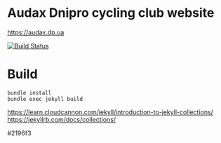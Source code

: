 # Audax Dnipro cycling club website
https://audax.dp.ua

[![Build Status](https://travis-ci.org/s-chizhik/audax.dp.ua.svg?branch=master)](https://travis-ci.org/s-chizhik/audax.dp.ua)

# Build
```shell script
bundle install
bundle exec jekyll build
```

https://learn.cloudcannon.com/jekyll/introduction-to-jekyll-collections/
https://jekyllrb.com/docs/collections/

#2196f3
